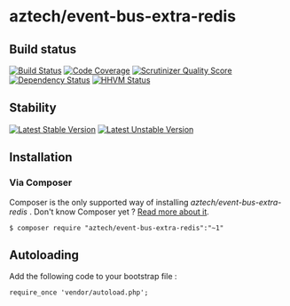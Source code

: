 # aztech/event-bus-extra-redis

## Build status

[![Build Status](https://travis-ci.org/aztech-dev/event-bus-extra-redis.png?branch=master)](https://travis-ci.org/aztech-dev/event-bus-extra-redis)
[![Code Coverage](https://scrutinizer-ci.com/g/aztech-dev/event-bus-extra-redis/badges/coverage.png?b=master)](https://scrutinizer-ci.com/g/aztech-dev/event-bus-extra-redis/?branch=master)
[![Scrutinizer Quality Score](https://scrutinizer-ci.com/g/aztech-dev/event-bus-extra-redis/badges/quality-score.png?s=668e4df5ba163c804504257d4a026a0a549f220a)](https://scrutinizer-ci.com/g/aztech-dev/event-bus-extra-redis/)
[![Dependency Status](https://www.versioneye.com/user/projects/53b92a84609ff04f7f000003/badge.svg)](https://www.versioneye.com/user/projects/53b92a84609ff04f7f000003)
[![HHVM Status](http://hhvm.h4cc.de/badge/aztech/event-bus-extra-redis.png)](http://hhvm.h4cc.de/package/aztech/event-bus-extra-redis)

## Stability

[![Latest Stable Version](https://poser.pugx.org/aztech/event-bus-extra-redis/v/stable.png)](https://packagist.org/packages/aztech/event-bus-extra-redis)
[![Latest Unstable Version](https://poser.pugx.org/aztech/event-bus-extra-redis/v/unstable.png)](https://packagist.org/packages/aztech/event-bus-extra-redis)

## Installation

### Via Composer

Composer is the only supported way of installing *aztech/event-bus-extra-redis* . Don't know Composer yet ? [Read more about it](https://getcomposer.org/doc/00-intro.md).


`$ composer require "aztech/event-bus-extra-redis":"~1"`

## Autoloading

Add the following code to your bootstrap file :

```
require_once 'vendor/autoload.php';
```
